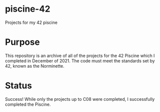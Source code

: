 # piscine-42
Projects for my 42 piscine
# Purpose
This repository is an archive of all of the projects for the 42 Piscine which I completed in December of 2021.
The code must meet the standards set by 42, known as the Norminette.
# Status
Success! While only the projects up to C08 were completed, I successfully completed the Piscine.
